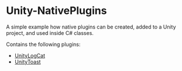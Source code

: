 # Unity-NativePlugins
A simple example how native plugins can be created, added to a Unity project, and used inside C# classes.

Contains the following plugins: 
* [UnityLogCat](https://github.com/matrosGS/Unity-NativePlugins/tree/master/AndroidNativePlugins/UnityLogCat)
* [UnityToast](https://github.com/matrosGS/Unity-NativePlugins/tree/master/AndroidNativePlugins/UnityToast)
